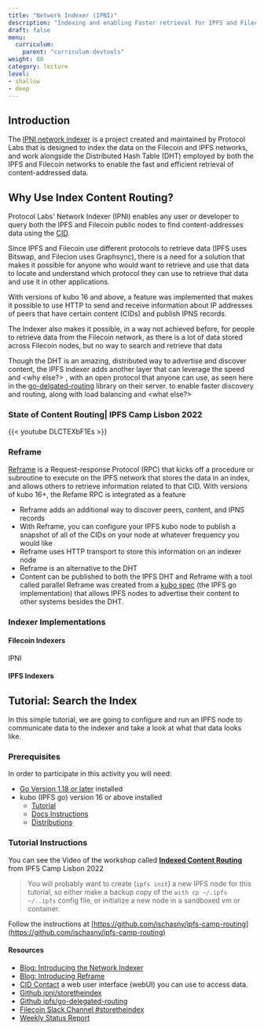 ```yaml
---
title: "Network Indexer (IPNI)"
description: "Indexing and enabling Faster retrieval for IPFS and Filecoin"
draft: false
menu:
  curriculum:
    parent: "curriculum-devtools"
weight: 80
category: lecture
level:
- shallow
- deep
---
```


## <Dev Tool> Introduction
The [IPNI network indexer](https://github.com/ipni) is a project created and maintained by Protocol Labs that is designed to index the data on the Filecoin and IPFS networks, and work alongside the Distributed Hash Table (DHT) employed by both the IPFS and Filecoin networks to enable the fast and efficient retrieval of content-addressed data.


## Why Use Index Content Routing?
Protocol Labs' Network Indexer (IPNI) enables any user or developer to query both the IPFS and Filecoin public nodes to find content-addresses data using the [CID](../ipfs/content-addressing/#content-addressing).

Since IPFS and Filecoin use different protocols to retrieve data (IPFS uses Bitswap, and Filecion uses Graphsync), there is a need for a solution that makes it possible for anyone who would want to retrieve and use that data to locate and understand which protocol they can use to retrieve that data and use it in other applications.

With versions of kubo 16 and above, a feature was implemented that makes it possible to use HTTP to send and receive information about IP addresses of peers that have certain content (CIDs) and publish IPNS records.

The Indexer also makes it possible, in a way not achieved before, for people to retrieve data from the Filecoin network, as there is a lot of data stored across Filecoin nodes, but  no way to search and retrieve that data

Though the DHT is an amazing, distributed way to advertise and discover content, the IPFS indexer adds another layer that can leverage the speed and <why else?> , with an open protocol that anyone can use, as seen here in the [go-delgated-routing](https://github.com/ipfs/go-delegated-routing) library on their server.
to enable faster discovery and routing, along with load balancing and <what else?>


### State of Content Routing| IPFS Camp Lisbon 2022
{{< youtube DLCTEXbF1Es >}}

### Reframe
[Reframe](https://github.com/ipfs/go-delegated-routing) is a Request-response Protocol (RPC) that kicks off a procedure or subroutine to execute on the IPFS network that stores the data in an index, and allows others to retrieve information related to that CID.
With versions of kubo 16+, the Refame RPC is integrated as a feature
* Reframe adds an additional way to discover peers, content, and IPNS records
* With Reframe, you can configure your IPFS kubo node to publish a snapshot of all of the CIDs on your node at whatever frequency you would like
* Reframe uses HTTP transport to store this information on an indexer node
* Reframe is an alternative to the DHT
* Content can be published to both the IPFS DHT and Reframe with a tool called parallel
Reframe was created from a [kubo spec](https://github.com/ipfs/specs/blob/main/reframe/REFRAME_PROTOCOL.md) (the IPFS go implementation) that allows IPFS nodes to advertise their content to other systems besides the DHT.

### Indexer Implementations

#### Filecoin Indexers
IPNI

#### IPFS Indexers

## Tutorial: Search the Index
In this simple tutorial, we are going to configure and run an IPFS node to communicate data to the indexer and take a look at what that data looks like.


### Prerequisites
In order to participate in this activity you will need:
* [Go Version 1.18 or later](https://go.dev/doc/install) installed
* kubo (IPFS go) version 16 or above installed
  * [Tutorial](https://curriculum.pl-launchpad.io/tutorials/ipfs-intro/setup/)
  * [Docs Instructions](http://docs.ipfs.tech.ipns.localhost:8080/install/command-line/#install-official-binary-distributions)
  * [Distributions](https://dist.ipfs.tech/#kubo)

### Tutorial Instructions
You can see the Video of the workshop called **[Indexed Content Routing](https://www.youtube.com/watch?v=aN7fGturjzA&t=121s)** from IPFS Camp Lisbon 2022
> You will probably want to create (`ipfs init`) a new IPFS node for this tutorial, so either make a backup copy of the `with cp ~/.ipfs ~/..ipfs` config file, or initialize a new node in a sandboxed vm or container.

Follow the instructions at [https://github.com/ischasny/ipfs-camp-routing](https://github.com/ischasny/ipfs-camp-routing)


#### Resources
* [Blog: Introducing the Network Indexer](https://filecoin.io/blog/posts/introducing-the-network-indexer/)
* [Blog: Introducing Reframe](https://blog.ipfs.tech/2022-09-02-introducing-reframe/)
* [CID Contact](https://cid.contact/) a web user interface (webUI) you can use to access data.
* [Github ipni/storetheindex](https://github.com/ipni/storetheindex)
* [Github ipfs/go-delegated-routing](https://github.com/ipfs/go-delegated-routing)
* [Filecoin Slack Channel #storetheindex](https://cid.contact/)
* [Weekly Status Report](https://www.notion.so/pl-strflt/Weekly-Status-Report-30699cbe5a99473ea98b4ea4f9a3619b)
